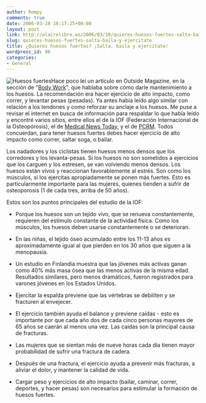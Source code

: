 ```yaml
---
author: Rompy
comments: true
date: 2006-03-10 16:17:25+00:00
layout: post
link: http://alairelibre.ws/2006/03/10/quieres-huesos-fuertes-salta-baila-y-ejercitate
slug: quieres-huesos-fuertes-salta-baila-y-ejercitate
title: ¿Quieres huesos fuertes? ¡Salta, baila y ejercítate!
wordpress_id: 96
categories:
- General
---
```


![Huesos fuertes](http://alairelibre.ws/wp-content/uploads/2006/03/bone-health-1.jpg)Hace poco leí un artículo en Outside Magazine, en la sección de "[Body Work](http://outside.away.com/outside/bodywork/200511/strong-bones-1.html)", que hablaba sobre cómo darle mantenimiento a los huesos. La recomendación era hacer ejercicio de alto impacto, como correr, y levantar pesas (pesadas). Ya antes había leído algo similar con relación a los tendones y como reforzar su anclaje a los huesos. Me puse a revisar el internet en busca de información para respaldar lo que había leído y encontré varios sitios, entre ellos el de la IOF (Federación Internacional de la Osteopórosis), el de [Medical News Today](http://www.medicalnewstoday.com/medicalnews.php?newsid=32442), y el de [PCRM](http://www.pcrm.org/health/prevmed/strong_bones.html). Todos concuerdan, para tener huesos fuertes debes hacer ejercicio de alto impacto como correr, saltar soga, o bailar.

Los nadadores y los ciclistas tienen huesos menos densos que los corredores y los levanta-pesas. Si los huesos no son sometidos a ejercicios que los carguen y los estresen, se van volviendo menos densos. Los huesos están vivos y reaccionan favorablemente al estrés. Son como los músculos, si los ejercitas apropiadamente se ponen más fuertes. Esto es particularmente importante para las mujeres, quienes tienden a sufrir de osteoporosis (1 de cada tres, arriba de 50 años).

Estos son los puntos principales del estudio de la IOF:




    
  * Porque los huesos son un tejido vivo, que se renueva constantemente, requieren del estímulo constante de la actividad física. Como los músculos, los huesos deben usarse constantemente o se deterioran.

    
  * En las niñas, el tejido óseo acumulado entre los 11-13 años es aproximadamente igual al que pierden en los 30 años que siguen a la menopausia.

    
  * Un estudio en Finlandia muestra que las jóvenes más activas ganan como 40% más masa ósea que las menos activas de la misma edad. Resultados similares, pero menos dramáticos, fueron registrados para varones jóvenes en los Estados Unidos.

    
  * Ejercitar la espalda previene que las vértebras se debiliten y se fracturen al envejecer.

    
  * El ejercicio también ayuda el balance y previene caídas - esto es importante por que cada año dos de cada cinco personas mayores de 65 años se caerán al menos una vez. Las caídas son la principal causa de fracturas.

    
  * Las mujeres que se sientan más de nueve horas cada día tienen mayor probabilidad de sufrir una fractura de cadera.

    
  * Después de una fractura, el ejercicio ayuda a prevenir más fracturas, a aliviar el dolor, y mantener la calidad de vida.

    
  * Cargar peso y ejercicios de alto impacto (bailar, caminar, correr, deportes, y hacer pesas) son necesarios para estimular la formación de huesos fuertes.


